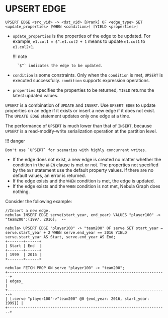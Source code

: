 # UPSERT EDGE

```ngql
UPSERT EDGE <src_vid> -> <dst_vid> [@rank] OF <edge_type> SET <update_properties> [WHEN <condition>] [YIELD <properties>]
```

- `update_properties` is the properties of the edge to be updated. For example, `e1.col1 = $^.e1.col2 + 1` means to update `e1.col1` to `e1.col2+1`.

  !!! note

        `$^` indicates the edge to be updated.

- `condition` is some constraints. Only when the `condition` is met, `UPSERT` is executed successfully. `condition` supports expression operations.
- `properties` specifies the properties to be returned, `YIELD` returns the latest updated values.

`UPSERT` is a combination of `UPDATE` and `INSERT`. Use `UPSERT EDGE` to update properties on an edge if it exists or insert a new edge if it does not exist. The `UPDATE EDGE` statement updates only one edge at a time.

The performance of `UPSERT` is much lower than that of `INSERT`, because `UPSERT` is a read-modify-write serialization operation at the partition level.

!!! danger

    Don't use `UPSERT` for scenarios with highly concurrent writes.

- If the edge does not exist, a new edge is created no matter whether the condition in the `WHEN` clause is met or not. The properties not specified by the `SET` statement use the default property values. If there are no default values, an error is returned.
- If the edge exists and the `WHEN` condition is met, the edge is updated.
- If the edge exists and the `WHEN` condition is not met, Nebula Graph does nothing.

Consider the following example:

```ngql
//Insert a new edge.
nebula> INSERT EDGE serve(start_year, end_year) VALUES "player100" -> "team200":(1997, 2016);  -- 

nebula> UPSERT EDGE "player100" -> "team200" OF serve SET start_year = serve.start_year + 2 WHEN serve.end_year == 2016 YIELD serve.start_year AS Start, serve.end_year AS End;
+-------+------+
| Start | End  |
+-------+------+
| 1999  | 2016 |
+-------+------+

nebula> FETCH PROP ON serve "player100" -> "team200";
+-----------------------------------------------------------------------+
| edges_                                                                |
+-----------------------------------------------------------------------+
| [:serve "player100"->"team200" @0 {end_year: 2016, start_year: 1999}] |
+-----------------------------------------------------------------------+
```
